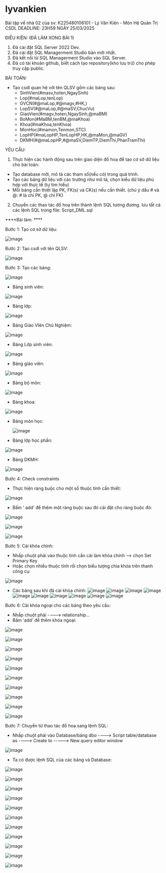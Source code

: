# lyvankien
Bài tập về nhà 02 của sv: K225480106101 - Lý Văn Kiên - Môn Hệ Quản Trị CSDL
DEADLINE: 23H59 NGÀY 25/03/2025

ĐIỀU KIỆN: (ĐÃ LÀM XONG BÀI 1)
1. Đã cài đặt SQL Server 2022 Dev.
2. Đã cài đặt SQL Managerment Studio bản mới nhất.
3. Đã kết nối từ SQL Managerment Studio vào SQL Server.
4. Đã có tài khoản github, biết cách tạo repository(kho lưu trữ) cho phép truy cập public.

BÀI TOÁN:
- Tạo csdl quan hệ với tên QLSV gồm các bảng sau:
  + SinhVien(#masv,hoten,NgaySinh)
  + Lop(#maLop,tenLop)
  + GVCN(#@maLop,#@magv,#HK,)
  + LopSV(#@maLop,#@maSV,ChucVu)
  + GiaoVien(#magv,hoten,NgaySinh,@maBM)
  + BoMon(#MaBM,tenBM,@maKhoa)
  + Khoa(#maKhoa,tenKhoa)
  + MonHoc(#mamon,Tenmon,STC)
  + LopHP(#maLopHP,TenLopHP,HK,@maMon,@maGV)
  + DKMH(#@maLopHP,#@maSV,DiemTP,DiemThi,PhanTramThi)

YÊU CẦU:
1. Thực hiện các hành động sau trên giao diện đồ hoạ để tạo cơ sở dữ liệu cho bài toán:
  + Tạo database mới, mô tả các tham số(nếu có) trong quá trình.
  + Tạo các bảng dữ liệu với các trường như mô tả, chọn kiểu dữ liệu phù hợp với thực tế (tự tìm hiểu)
  + Mỗi bảng cần thiết lập PK, FK(s) và CK(s) nếu cần thiết. (chú ý dấu # và @: # là chỉ PK, @ chỉ FK)
2. Chuyển các thao tác đồ hoạ trên thành lệnh SQL tương đương. lưu tất cả các lệnh SQL trong file: Script_DML.sql




****Bài làm: ****

Bước 1: Tạo cơ sở dữ liệu: 

![image](https://github.com/user-attachments/assets/7301d3b3-1a21-47ac-ac2f-6298e2b7f76d)

Bước 2: Tạo csdl với tên QLSV:

![image](https://github.com/user-attachments/assets/30f48a2d-4743-462c-865e-c94588943423)

Bước 3: Tạo các bảng:

![image](https://github.com/user-attachments/assets/8f3f2219-4e51-4ab7-80e2-67172a825a6a)

- Bảng sinh viên:
  
![image](https://github.com/user-attachments/assets/29726dcf-2694-4305-b549-711487ef549b)

- Bảng lớp:

![image](https://github.com/user-attachments/assets/57105e59-2313-4d6c-a794-caaef53b13fa)

  - Bảng Giáo VIên Chủ Nghiệm:
 
 ![image](https://github.com/user-attachments/assets/98a78a4f-ac59-4602-b1cf-3b50ad6fd271)

- Bảng Lớp sinh viên:

![image](https://github.com/user-attachments/assets/88a13a51-888e-4aa1-8158-24612f2e6d3b)

- Bảng giáo viên:

![image](https://github.com/user-attachments/assets/c7fbe02c-303c-42ee-bd6c-b34bffefc0ab)

- Bảng bộ môn:

![image](https://github.com/user-attachments/assets/dc2c59fc-df01-4fc3-851c-7cf1aa079b5b)

- Bảng khoa:

![image](https://github.com/user-attachments/assets/4d0f65c9-92f5-45f5-8006-2ac8505fd553)


- Bảng môn học:

  ![image](https://github.com/user-attachments/assets/88427df1-b43f-4f82-a7a0-2451b58e7491)

- Bảng lớp học phần:

![image](https://github.com/user-attachments/assets/8a4e1be7-e2cd-4094-a780-a6b9e0ab5dd3)

 - Bảng DKMH:

![image](https://github.com/user-attachments/assets/c218ffa8-132e-4740-af5a-d50250da511c)

Bước 4: Check constraints
- Thực hiện ràng buộc cho một số thuộc tính cần thiết:

![image](https://github.com/user-attachments/assets/4652cc1f-c038-4213-a773-f118014effe7)

- Bấm ' add'  để thêm một ràng buộc sau đó cài đặt cho ràng buộc đó:
  
![image](https://github.com/user-attachments/assets/bb30dd8e-106b-46b8-8e86-ebef54873c2f)

![image](https://github.com/user-attachments/assets/e3be6322-9620-4168-bb4e-0d53c373375c)


![image](https://github.com/user-attachments/assets/941c38d5-e782-4512-8937-4cab5a68b8d5)

Bước 5: Cài khóa chính: 
- Nhấp chuột phải vào thuộc tính cần cài làm khóa chính --> chọn Set Primary Key
- Hoặc chọn nhiều thuộc tính rồi chọn biểu tượng chìa khóa trên thanh công cụ:

![image](https://github.com/user-attachments/assets/6a234bee-4c2c-4659-8d94-142aee4acfd5)

  - Các bảng sau khi đã cài khóa chính:
![image](https://github.com/user-attachments/assets/7b93aa85-2ebf-4886-9717-f4afd9228bfb)
![image](https://github.com/user-attachments/assets/3d67e7d9-15d8-4fd0-8bea-128bb07723bb)
![image](https://github.com/user-attachments/assets/643fa27a-e3e0-4d67-bef6-e67217bab9a5)
![image](https://github.com/user-attachments/assets/b2c825b0-cd3c-46b7-91fb-eb082039a2ab)
![image](https://github.com/user-attachments/assets/fc85833b-016b-4d61-9878-ac2229156d99)
![image](https://github.com/user-attachments/assets/1d5b3ca4-369c-4e77-a5cc-c6b216c7a91b)
![image](https://github.com/user-attachments/assets/3ab18fe1-c4f3-418b-90eb-44d49d89184d)
![image](https://github.com/user-attachments/assets/92065eff-6d08-4c1a-98c7-00fcf0a79b3a)
![image](https://github.com/user-attachments/assets/31692c1a-8cfa-4b3f-a38e-892d03832284)
![image](https://github.com/user-attachments/assets/8385b4cc-2f2f-4717-93c1-e225b7569910)


Bước 6: Cài khóa ngoại cho các bảng theo yêu cầu: 
- Nhấp chuột phải ----> relationship...
- Bấm 'add' để thêm khóa ngoại:
  
![image](https://github.com/user-attachments/assets/899b80ad-a9f3-48e4-926c-600242550a99)

![image](https://github.com/user-attachments/assets/c60b1433-df40-4dce-bc57-52d67cc72f2a)


![image](https://github.com/user-attachments/assets/b4fb6012-0c6d-4eb7-8a03-8cbfba71429b)

![image](https://github.com/user-attachments/assets/39a224a9-829a-4143-9346-1898d0698652)

![image](https://github.com/user-attachments/assets/71902732-bc46-4178-b843-a1110dc0c0f7)

![image](https://github.com/user-attachments/assets/697c6be7-6c29-48c0-b7cf-f83f9ab16ea3)

![image](https://github.com/user-attachments/assets/bfbc71bd-0662-46e0-bd1a-ae4f919507c4)

![image](https://github.com/user-attachments/assets/4219215e-ae11-453d-ba75-e13cc5ad350f)

![image](https://github.com/user-attachments/assets/0847e4ab-b3f5-44ad-ad25-b389c7ca4726)

![image](https://github.com/user-attachments/assets/b25dd5c3-cd44-4509-90a3-3b12e31eaccd)


Bước 7: Chuyển từ thao tác đồ hoạ sang lệnh SQL: 
- Nhấp chuột phải vào Database/bảng dbo ----> Script table/database as ----> Create to -----> New query editor window


![image](https://github.com/user-attachments/assets/85b1ff50-5e79-4186-b979-3d006b16c686)

 - Ta có được lệnh SQL của các bảng và Database:

![image](https://github.com/user-attachments/assets/a1c600f8-9f9d-41fb-9f92-3a5daf5892d1)

![image](https://github.com/user-attachments/assets/c8fa657f-58b8-4227-8a94-611e92c8bf45)

![image](https://github.com/user-attachments/assets/5c4630b4-f38a-4390-b976-9db9beb01c66)

![image](https://github.com/user-attachments/assets/b953919a-e874-4e1e-8aa5-c23e6658dba0)

![image](https://github.com/user-attachments/assets/c23dee1c-279a-4f3e-aa7a-e59e81bed227)

![image](https://github.com/user-attachments/assets/a2966737-d371-400f-9428-af21c270691e)

![image](https://github.com/user-attachments/assets/df146786-f752-4da4-b5e9-f5f1e80719a3)

![image](https://github.com/user-attachments/assets/c0acf128-c30b-4730-a4d2-98c517d76949)

![image](https://github.com/user-attachments/assets/db70c87d-30be-48f6-9c52-b8ff73d5e40b)

![image](https://github.com/user-attachments/assets/8088ebca-7d4f-4b6d-aa56-09dfd015c906)

![image](https://github.com/user-attachments/assets/072767cf-6b13-4e5c-bdad-ce6f040f203c)






